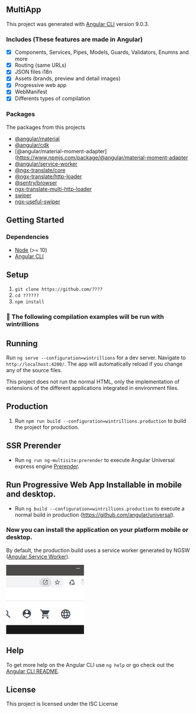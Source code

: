 ##  MultiApp 


This project was generated with [Angular CLI](https://github.com/angular/angular-cli) version 9.0.3.

### Includes (These features are made in Angular)

- [x] Components, Services, Pipes, Models, Guards, Validators, Enumns and more
- [x] Routing (same URLs)
- [x] JSON files i18n
- [x] Assets (brands, preview and detail images)
- [x] Progressive web app 
- [x] WebManifest
- [x] Differents types of compilation

### Packages
The packages from this projects

- [@angular/material](https://material.angular.io/)
- [@angular/cdk](https://material.angular.io/cdk/)
- [@angular/material-moment-adapter](https://www.npmjs.com/package/@angular/material-moment-adapter
- [@angular/service-worker](https://www.npmjs.com/package/@nguniversal/express-engine)
- [@ngx-translate/core](https://github.com/ngx-translate/core)
- [@ngx-translate/http-loader](https://github.com/ngx-translate/http-loader)
- [@sentry/browser](https://www.npmjs.com/package/@sentry/browser)
- [ngx-translate-multi-http-loader](https://www.npmjs.com/package/ngx-translate-multi-http-loader)
- [swiper](https://swiperjs.com/)
- [ngx-useful-swiper](https://www.npmjs.com/package/ngx-useful-swiper)


## Getting Started

### Dependencies

- [Node](https://nodejs.org/) (>= 10)
- [Angular CLI](https://github.com/angular/angular-cli)


## Setup

1.  `git clone https://github.com/????`
1.  `cd ??????`
1.  `npm install`

### :large_orange_diamond: The following compilation examples will be run with wintrillions

## Running

Run `ng serve --configuration=wintrillions` for a dev server. Navigate to `http://localhost:4200/`. The app will automatically reload if you change any of the source files.

This project does not run the normal HTML, only the implementation of extensions of the different applications integrated in environment files.


## Production

1.  Run `npm run build --configuration=wintrillions.production` to build the project for production.

## SSR Prerender

- Run `ng run ng-multisite:prerender` to execute Angular Universal express engine [Prerender](https://github.com/angular/universal).

## Run Progressive Web App Installable in mobile and desktop.

- Run `ng build --configuration=wintrillions.production` to execute a normal build in production (https://github.com/angular/universal).

### Now you can install the application on your platform mobile or desktop.

By default, the production build uses a service worker generated by NGSW ([Angular Service Worker](https://angular.io/guide/service-worker-getting-started)).

![Alt text](img/installable.png 'Home' )


## Help

To get more help on the Angular CLI use `ng help` or go check out the [Angular CLI README](https://github.com/angular/angular-cli/blob/master/README.md).


## License

This project is licensed under the ISC License 